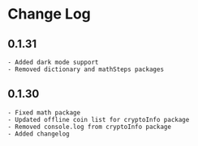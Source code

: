 # Change Log
## 0.1.31
    - Added dark mode support
    - Removed dictionary and mathSteps packages

## 0.1.30
    - Fixed math package
    - Updated offline coin list for cryptoInfo package
    - Removed console.log from cryptoInfo package
    - Added changelog
